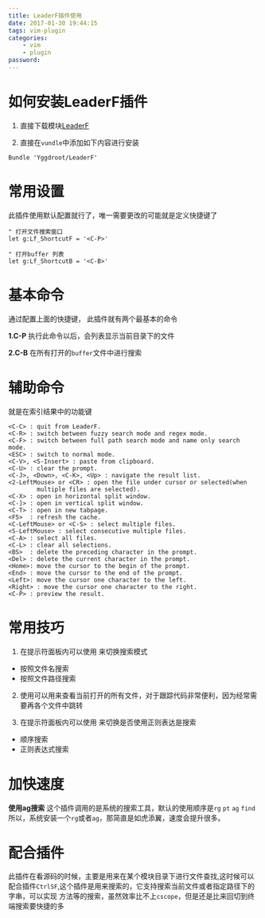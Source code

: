 ```yaml
---
title: LeaderF插件使用
date: 2017-01-30 19:44:15
tags: vim-plugin
categories:
    - vim
    - plugin
password: 
---
```


# 如何安装LeaderF插件
1. 直接下载模块[LeaderF](https://github.com/Yggdroot/LeaderF)

2. 直接在`vundle`中添加如下内容进行安装
```vim
Bundle 'Yggdroot/LeaderF'
```
# 常用设置

此插件使用默认配置就行了，唯一需要更改的可能就是定义快捷键了

```vim
" 打开文件搜索窗口
let g:Lf_ShortcutF = '<C-P>'

" 打开buffer 列表
let g:Lf_ShortcutB = '<C-B>'
```
# 基本命令
通过配置上面的快捷键， 此插件就有两个最基本的命令

**1.C-P**
执行此命令以后，会列表显示当前目录下的文件

**2.C-B**
在所有打开的`buffer`文件中进行搜索

# 辅助命令

就是在索引结果中的功能键

```
<C-C> : quit from LeaderF.
<C-R> : switch between fuzzy search mode and regex mode.
<C-F> : switch between full path search mode and name only search mode.
<ESC> : switch to normal mode.
<C-V>, <S-Insert> : paste from clipboard.
<C-U> : clear the prompt.
<C-J>, <Down>, <C-K>, <Up> : navigate the result list.
<2-LeftMouse> or <CR> : open the file under cursor or selected(when
        multiple files are selected).
<C-X> : open in horizontal split window.
<C-]> : open in vertical split window.
<C-T> : open in new tabpage.
<F5>  : refresh the cache.
<C-LeftMouse> or <C-S> : select multiple files.
<S-LeftMouse> : select consecutive multiple files.
<C-A> : select all files.
<C-L> : clear all selections.
<BS>  : delete the preceding character in the prompt.
<Del> : delete the current character in the prompt.
<Home>: move the cursor to the begin of the prompt.
<End> : move the cursor to the end of the prompt.
<Left>: move the cursor one character to the left.
<Right> : move the cursor one character to the right.
<C-P> : preview the result.
```

# 常用技巧

1. 在提示符面板内可以使用 <c-f> 来切换搜索模式
- 按照文件名搜索
- 按照文件路径搜索

2. 使用<c-b>可以用来查看当前打开的所有文件，对于跟踪代码非常便利，因为经常需要再各个文件中跳转

3. 在提示符面板内可以使用 <c-r> 来切换是否使用正则表达是搜索
- 顺序搜索
- 正则表达式搜索


# 加快速度

**使用ag搜索**
这个插件调用的是系统的搜索工具，默认的使用顺序是`rg` `pt` `ag` `find` 
所以，系统安装一个`rg`或者`ag`，那简直是如虎添翼，速度会提升很多。


# 配合插件
此插件在看源码的时候，主要是用来在某个模块目录下进行文件查找,这时候可以配合插件`CtrlSF`,这个插件是用来搜索的，它支持搜索当前文件或者指定路径下的字串，可以实现
方法等的搜索，虽然效率比不上`cscope`，但是还是比来回切到终端搜索要快捷的多

